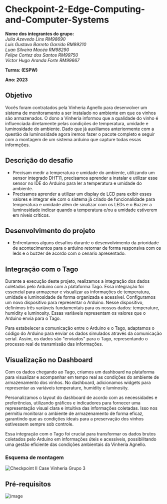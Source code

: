 # Checkpoint-2-Edge-Computing-and-Computer-Systems
**Nome dos integrantes do grupo:** </br>
*Julia Azevedo Lins RM98690* </br>
*Luis Gustavo Barreto Garrido RM99210* </br>
*Luan Silveira Macéa RM98290* </br>
*Felipe Cortez dos Santos RM99750* </br>
*Victor Hugo Aranda Forte RM99667* </br>

**Turma: (ESPW)**

**Ano: 2023**

## Objetivo
Vocês foram contratados pela Vinheria Agnello para desenvolver um sistema de monitoramento a ser instalado no ambiente em que os vinhos são armazenados. O dono a Vinheria informou que a qualidade do vinho é influenciada diretamente pelas condições de temperatura, umidade e luminosidade do ambiente.
Dado que já auxiliamos anteriormente com a questão da luminosidade agora iremos fazer o pacote completo e seguir com a montagem de um sistema arduino que capture todas essas informções.

## Descrição do desafio
- Precisam medir a temperatura e umidade do ambiente, utilizando um sensor integrado DHT11, precisamos aprender a instalar e utilizar esse sensor no IDE do Arduino para ler a temperatura e umidade do ambiente.
- Precisamos aprender a utilizar um display de LCD para exibir esses valores e integrar ele com o sistema já criado de funcionalidade para temperatura e umidade além de sinalizar com os LEDs e o Buzzer a luminosidade indicar quando a temperatura e/ou a umidade estiverem em níveis críticos.

## Desenvolvimento do projeto
   - Enfrentamos alguns desafios durante o desenvolvimento da prioridade de acontecimentos para o arduino retornar de forma responsiva com os leds e o buzzer de acordo com o cenario apresentado.

## Integração com o Tago

Durante a execução deste projeto, realizamos a integração dos dados coletados pelo Arduino com a plataforma Tago. Essa integração foi essencial para armazenar e visualizar as informações de temperatura, umidade e luminosidade de forma organizada e acessível.
Configuramos um novo dispositivo para representar o Arduino. Nesse dispositivo, definimos três variáveis fundamentais para os nossos dados: temperature, humidity e luminosity. Essas variáveis representam os valores que o Arduino envia para o Tago.

Para estabelecer a comunicação entre o Arduino e o Tago, adaptamos o código do Arduino para enviar os dados simulados através da comunicação serial. Assim, os dados são "enviados" para o Tago, representando o processo real de transmissão das informações.

## Visualização no Dashboard
Com os dados chegando ao Tago, criamos um dashboard na plataforma para visualizar e acompanhar em tempo real as condições do ambiente de armazenamento dos vinhos. No dashboard, adicionamos widgets para representar as variáveis temperature, humidity e luminosity.

Personalizamos o layout do dashboard de acordo com as necessidades e preferências, utilizando gráficos e indicadores para fornecer uma representação visual clara e intuitiva das informações coletadas. Isso nos permitiu monitorar o ambiente de armazenamento de forma eficaz, garantindo que as condições ideais para a preservação dos vinhos estivessem sempre sob controle.

Essa integração com o Tago foi crucial para transformar os dados brutos coletados pelo Arduino em informações úteis e acessíveis, possibilitando uma gestão eficiente das condições ambientais da Vinheria Agnello.

 ### Esquema de montagem ###
 ![Checkpoint II Case Vinheria Grupo 3](https://user-images.githubusercontent.com/84590776/234154228-9e834062-8747-4f8e-8ece-63cafe5e7fc5.png)


  ## Pré-requisitos
  
![image](https://user-images.githubusercontent.com/84590776/234154078-cbe0ae71-71ef-415d-9127-98cf6cdd8fae.png)
